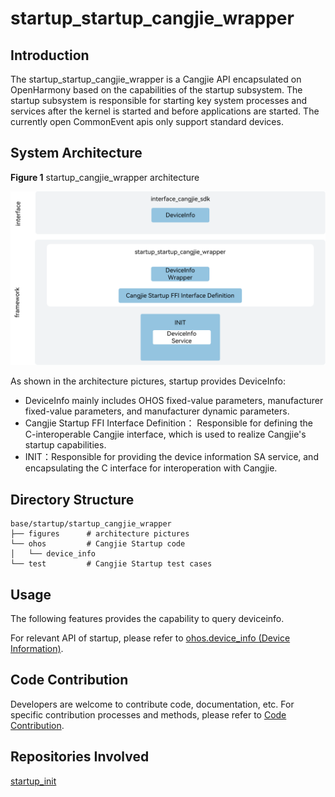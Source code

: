 # startup_startup_cangjie_wrapper

## Introduction

The startup_startup_cangjie_wrapper is a Cangjie API encapsulated on OpenHarmony based on the capabilities of the startup subsystem. The startup subsystem is responsible for starting key system processes and services after the kernel is started and before applications are started. The currently open CommonEvent apis only support standard devices.

## System Architecture

**Figure 1** startup_cangjie_wrapper architecture

![startup_cangjie_wrapper architecture](figures/startup_cangjie_wrapper_architecture_en.png "startup_cangjie_wrapper architecture")

As shown in the architecture pictures, startup provides DeviceInfo:

- DeviceInfo mainly includes OHOS fixed-value parameters, manufacturer fixed-value parameters, and manufacturer dynamic parameters.
- Cangjie Startup FFI Interface Definition： Responsible for defining the C-interoperable Cangjie interface, which is used to realize Cangjie's startup capabilities.
- INIT：Responsible for providing the device information SA service, and encapsulating the C interface for interoperation with Cangjie.

## Directory Structure

```
base/startup/startup_cangjie_wrapper
├── figures      # architecture pictures
└── ohos         # Cangjie Startup code
│   └── device_info
└── test         # Cangjie Startup test cases
```

## Usage

The following features provides the capability to query deviceinfo.

For relevant API of startup, please refer to [ohos.device_info (Device Information)](https://gitcode.com/openharmony-sig/arkcompiler_cangjie_ark_interop/blob/master/doc/API_Reference/source_en/apis/BasicServicesKit/cj-apis-device_info.md).

## Code Contribution

Developers are welcome to contribute code, documentation, etc. For specific contribution processes and methods, please refer to [Code Contribution](https://gitcode.com/openharmony/docs/blob/master/en/contribute/code-contribution.md).

## Repositories Involved

[startup_init](https://gitee.com/openharmony/startup_init/blob/master/README_zh.md)

